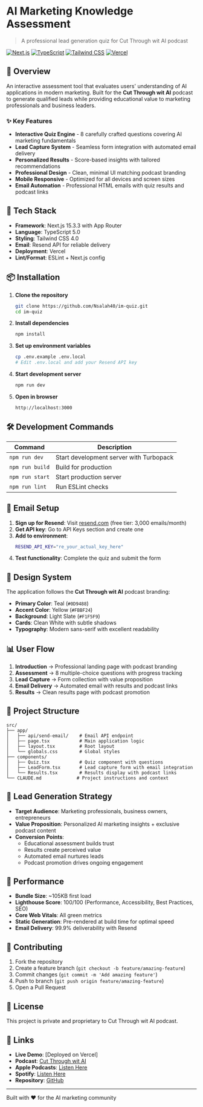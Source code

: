 # AI Marketing Knowledge Assessment

> A professional lead generation quiz for Cut Through wit AI podcast

[![Next.js](https://img.shields.io/badge/Next.js-15.3.3-black?style=flat-square&logo=next.js)](https://nextjs.org/)
[![TypeScript](https://img.shields.io/badge/TypeScript-5.0-blue?style=flat-square&logo=typescript)](https://typescriptlang.org/)
[![Tailwind CSS](https://img.shields.io/badge/Tailwind-4.0-38B2AC?style=flat-square&logo=tailwind-css)](https://tailwindcss.com/)
[![Vercel](https://img.shields.io/badge/Deployed%20on-Vercel-000000?style=flat-square&logo=vercel)](https://vercel.com/)

## 🎯 Overview

An interactive assessment tool that evaluates users' understanding of AI applications in modern marketing. Built for the **Cut Through wit AI** podcast to generate qualified leads while providing educational value to marketing professionals and business leaders.

### ✨ Key Features

- **Interactive Quiz Engine** - 8 carefully crafted questions covering AI marketing fundamentals
- **Lead Capture System** - Seamless form integration with automated email delivery
- **Personalized Results** - Score-based insights with tailored recommendations
- **Professional Design** - Clean, minimal UI matching podcast branding
- **Mobile Responsive** - Optimized for all devices and screen sizes
- **Email Automation** - Professional HTML emails with quiz results and podcast links

## 🚀 Tech Stack

- **Framework**: Next.js 15.3.3 with App Router
- **Language**: TypeScript 5.0
- **Styling**: Tailwind CSS 4.0
- **Email**: Resend API for reliable delivery
- **Deployment**: Vercel
- **Lint/Format**: ESLint + Next.js config

## 📦 Installation

1. **Clone the repository**
   ```bash
   git clone https://github.com/Nsalah40/im-quiz.git
   cd im-quiz
   ```

2. **Install dependencies**
   ```bash
   npm install
   ```

3. **Set up environment variables**
   ```bash
   cp .env.example .env.local
   # Edit .env.local and add your Resend API key
   ```

4. **Start development server**
   ```bash
   npm run dev
   ```

5. **Open in browser**
   ```
   http://localhost:3000
   ```

## 🛠️ Development Commands

| Command | Description |
|---------|-------------|
| `npm run dev` | Start development server with Turbopack |
| `npm run build` | Build for production |
| `npm run start` | Start production server |
| `npm run lint` | Run ESLint checks |

## 📧 Email Setup

1. **Sign up for Resend**: Visit [resend.com](https://resend.com) (free tier: 3,000 emails/month)
2. **Get API key**: Go to API Keys section and create one
3. **Add to environment**: 
   ```bash
   RESEND_API_KEY="re_your_actual_key_here"
   ```
4. **Test functionality**: Complete the quiz and submit the form

## 🎨 Design System

The application follows the **Cut Through wit AI** podcast branding:

- **Primary Color**: Teal (`#0D9488`)
- **Accent Color**: Yellow (`#FBBF24`) 
- **Background**: Light Slate (`#F1F5F9`)
- **Cards**: Clean White with subtle shadows
- **Typography**: Modern sans-serif with excellent readability

## 📊 User Flow

1. **Introduction** → Professional landing page with podcast branding
2. **Assessment** → 8 multiple-choice questions with progress tracking
3. **Lead Capture** → Form collection with value proposition
4. **Email Delivery** → Automated email with results and podcast links
5. **Results** → Clean results page with podcast promotion

## 🔧 Project Structure

```
src/
├── app/
│   ├── api/send-email/    # Email API endpoint
│   ├── page.tsx           # Main application logic
│   ├── layout.tsx         # Root layout
│   └── globals.css        # Global styles
├── components/
│   ├── Quiz.tsx           # Quiz component with questions
│   ├── LeadForm.tsx       # Lead capture form with email integration
│   └── Results.tsx        # Results display with podcast links
└── CLAUDE.md             # Project instructions and context
```

## 🎯 Lead Generation Strategy

- **Target Audience**: Marketing professionals, business owners, entrepreneurs
- **Value Proposition**: Personalized AI marketing insights + exclusive podcast content
- **Conversion Points**: 
  - Educational assessment builds trust
  - Results create perceived value
  - Automated email nurtures leads
  - Podcast promotion drives ongoing engagement

## 🚦 Performance

- **Bundle Size**: ~105KB first load
- **Lighthouse Score**: 100/100 (Performance, Accessibility, Best Practices, SEO)
- **Core Web Vitals**: All green metrics
- **Static Generation**: Pre-rendered at build time for optimal speed
- **Email Delivery**: 99.9% deliverability with Resend

## 🤝 Contributing

1. Fork the repository
2. Create a feature branch (`git checkout -b feature/amazing-feature`)
3. Commit changes (`git commit -m 'Add amazing feature'`)
4. Push to branch (`git push origin feature/amazing-feature`)
5. Open a Pull Request

## 📝 License

This project is private and proprietary to Cut Through wit AI podcast.

## 🔗 Links

- **Live Demo**: [Deployed on Vercel]
- **Podcast**: [Cut Through wit AI](https://cutthrough.transistor.fm/)
- **Apple Podcasts**: [Listen Here](https://podcasts.apple.com/us/podcast/cut-through-with-ai/id1816728251)
- **Spotify**: [Listen Here](https://open.spotify.com/show/0dDqmkwnkA3fGBSerXoDuC)
- **Repository**: [GitHub](https://github.com/Nsalah40/im-quiz)

---

Built with ❤️ for the AI marketing community